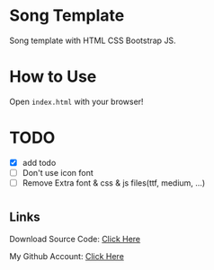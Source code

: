 # Song Template

Song template with HTML CSS Bootstrap JS.

#

# How to Use

Open `index.html` with your browser!

#

# TODO

- [x] add todo
- [ ] Don't use icon font
- [ ] Remove Extra font & css & js files(ttf, medium, ...)

#

## Links

Download Source Code: [Click Here](https://github.com/dori-dev/song-template/archive/refs/heads/master.zip)

My Github Account: [Click Here](https://github.com/dori-dev/)
